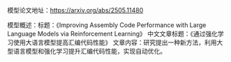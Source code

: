 模型论文地址：https://arxiv.org/abs/2505.11480

模型概述：标题：《Improving Assembly Code Performance with Large Language Models via Reinforcement Learning》
中文文章标题：《通过强化学习使用大语言模型提高汇编代码性能》
文章内容：研究提出一种新方法，利用大型语言模型和强化学习提升汇编代码性能，实现自动优化。
